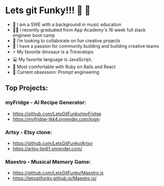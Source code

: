 # Lets git Funky!!! 🕺 🎸

- 🎹 I am a SWE with a background in music education
- 👨‍🎓 I recently graduated from App Academy's 16 week full stack engineer boot camp 
- 👯 I’m looking to collaborate on fun creative projects
- 💝 I have a passion for community building and building creative teams
- ⚡ My favorite dinosaur is a Triceratops
- 💻 My favorite language is JavaScript.
- 💓 Most comfortable with Ruby on Rails and React
- 📝 Current obsession: Prompt engineering

## Top Projects: 
### myFridge - AI Recipe Generator:
- https://github.com/LetsGitFunky/myFridge
- https://myfridge-tkk4.onrender.com/login

### Artsy - Etsy clone:
- https://github.com/LetsGitFunky/Artsy
- https://artsy-bp61.onrender.com/

### Maestro - Musical Memory Game:
- https://github.com/LetsGitFunky/Maestro.js
- https://letsgitfunky.github.io/Maestro.js/

